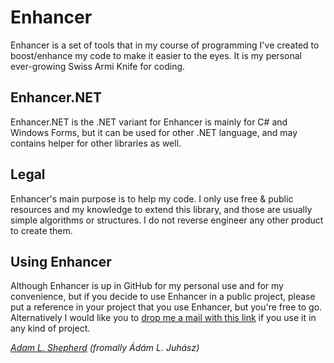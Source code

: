 Enhancer
========

Enhancer is a set of tools that in my course of programming I've created to boost/enhance my code to make it easier to the eyes. It is my personal ever-growing Swiss Armi Knife for coding.

Enhancer.NET
------------

Enhancer.NET is the .NET variant for Enhancer is mainly for C# and Windows Forms, but it can be used for other .NET language, and may contains helper for other libraries as well.

Legal
-----

Enhancer's main purpose is to help my code. I only use free & public resources and my knowledge to extend this library, and those are usually simple algorithms or structures. I do not reverse engineer any other product to create them.

Using Enhancer
--------------

Although Enhancer is up in GitHub for my personal use and for my convenience, but if you decide to use Enhancer in a public project, please put a reference in your project that you use Enhancer, but you're free to go.
Alternatively I would like you to [drop me a mail with this link][1] if you use it in any kind of project.

*[Adam L. Shepherd][2] (fromally Ádám L. Juhász)*


  [1]: mail:%22Ádám%20L.%20Juhász%22%20%3cjuadaml.inf.elte.hu%3e?subject=I%20would%20like%20to%20use%20Enhancer.NET
  [2]: mail:%22Ádám%20L.%20Juhász%22%20%3cjuadaml.inf.elte.hu%3e?subject=@Enhancer.NET

